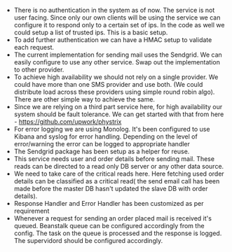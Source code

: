  * There is no authentication in the system as of now. The service is not user facing. Since only our own clients will be using the service we can configure it to respond only to a certain set of ips. In the code as well we could setup a list of trusted ips. This is a basic setup.
 * To add further authentication we can have a HMAC setup to validate each request.
 * The current implementation for sending mail uses the Sendgrid. We can easily configure to use any other service. Swap out the implementation to other provider.
 * To achieve high availability we should not rely on a single provider. We could have more than one SMS provider and use both. (We could distribute load across these providers using simple round robin algo). There are other simple way to achieve the same.
 * Since we are relying on a third part service here, for high availability our system should be fault tolerance. We can get started with that from here - https://github.com/upwork/phystrix
 * For error logging we are using Monolog. It's been configured to use Kibana and syslog for error handling. Depending on the level of error/warning the error can be logged to appropriate handler
 * The Sendgrid package has been setup as a helper for reuse.
 * This service needs user and order details before sending mail. These reads can be directed to a read only DB server or any other data source.
 * We need to take care of the critical reads here. Here fetching used order details can be classified as a critical read( the send email call has been made before the master DB hasn't updated the slave DB with order details).
 * Response Handler and Error Handler has been customized as per requirement
 * Whenever a request for sending an order placed mail is received it's queued. Beanstalk queue can be configured accordingly from the config. The task on the queue is processed and the response is logged. The supervidord should be configured accordingly.